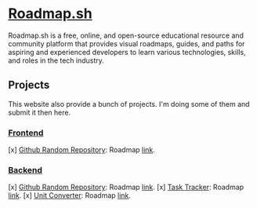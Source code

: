 # [Roadmap.sh](https://roadmap.sh/)

Roadmap.sh is a free, online, and open-source educational resource and community platform that provides visual roadmaps, guides, and paths for aspiring and experienced developers to learn various technologies, skills, and roles in the tech industry.

## Projects

This website also provide a bunch of projects. I'm doing some of them and submit it then here.

### [Frontend](/Frontend)

[x] [Github Random Repository](/Frontend/github-random-repository): Roadmap [link](https://roadmap.sh/projects/github-random-repo).

### [Backend](/Backend)

[x] [Github Random Repository](/Backend/github-random-repository): Roadmap [link](https://roadmap.sh/projects/blogging-platform-api).
[x] [Task Tracker](/Backend/task-tracker): Roadmap [link](https://roadmap.sh/projects/task-tracker).
[x] [Unit Converter](/Backend/unit-converter): Roadmap [link](https://roadmap.sh/projects/unit-converter).
